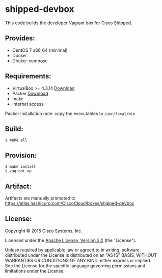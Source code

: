 # shipped-devbox

This code builds the developer Vagrant box for Cisco Shipped.


## Provides:
* CentOS 7 x86_64 (minimal)
* Docker
* Docker-compose


## Requirements:
* VirtualBox >= 4.3.14 [Download](https://www.virtualbox.org/wiki/Downloads)
* Packer [Download](https://www.packer.io/downloads.html)
* make
* internet access

Packer installation note: copy the executables to `/usr/local/bin`


## Build:
```
$ make all

```

## Provision:
```
$ make install
$ vagrant up
```


## Artifact:
Artifacts are manually promoted to https://atlas.hashicorp.com/CiscoCloud/boxes/shipped-devbox


## License:
Copyright © 2015 Cisco Systems, Inc.

Licensed under the [Apache License, Version 2.0](http://www.apache.org/licenses/LICENSE-2.0) (the "License").

Unless required by applicable law or agreed to in writing, software distributed under the License is distributed on an "AS IS" BASIS, WITHOUT WARRANTIES OR CONDITIONS OF ANY KIND, either express or implied. See the License for the specific language governing permissions and limitations under the License.
